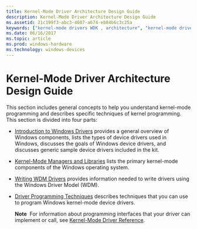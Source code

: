 ```yaml
---
title: Kernel-Mode Driver Architecture Design Guide
description: Kernel-Mode Driver Architecture Design Guide
ms.assetid: 21c199f3-abc3-4607-a674-eb84b6c3c25a
keywords: ["kernel-mode drivers WDK , architecture", "kernel-mode drivers WDK"]
ms.date: 06/16/2017
ms.topic: article
ms.prod: windows-hardware
ms.technology: windows-devices
---
```


# Kernel-Mode Driver Architecture Design Guide





This section includes general concepts to help you understand kernel-mode programming and describes specific techniques of kernel programming. This section is divided into four parts:

-   [Introduction to Windows Drivers](introduction-to-windows-drivers.md) provides a general overview of Windows components, lists the types of device drivers used in Windows, discusses the goals of Windows device drivers, and discusses generic sample device drivers included in the kit.

-   [Kernel-Mode Managers and Libraries](kernel-mode-managers-and-libraries.md) lists the primary kernel-mode components of the Windows operating system.

-   [Writing WDM Drivers](writing-wdm-drivers.md) provides information needed to write drivers using the Windows Driver Model (WDM).

-   [Driver Programming Techniques](driver-programming-techniques.md) describes techniques that you can use to program Windows kernel-mode device drivers.

    **Note**  For information about programming interfaces that your driver can implement or call, see [Kernel-Mode Driver Reference](https://docs.microsoft.com/windows-hardware/drivers/ddi/index).

     

 

 




